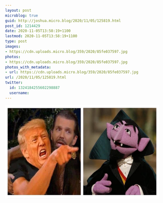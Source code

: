 ```yaml
---
layout: post
microblog: true
guid: http://joshua.micro.blog/2020/11/05/125819.html
post_id: 1214429
date: 2020-11-05T13:58:19+1100
lastmod: 2020-11-05T13:58:19+1100
type: post
images:
- https://cdn.uploads.micro.blog/359/2020/85fe037597.jpg
photos:
- https://cdn.uploads.micro.blog/359/2020/85fe037597.jpg
photos_with_metadata:
- url: https://cdn.uploads.micro.blog/359/2020/85fe037597.jpg
url: /2020/11/05/125819.html
twitter:
  id: 1324184255602298887
  username: 
---
```



<img src="uploads/2020/85fe037597.jpg" width="600" height="306" alt="" />
